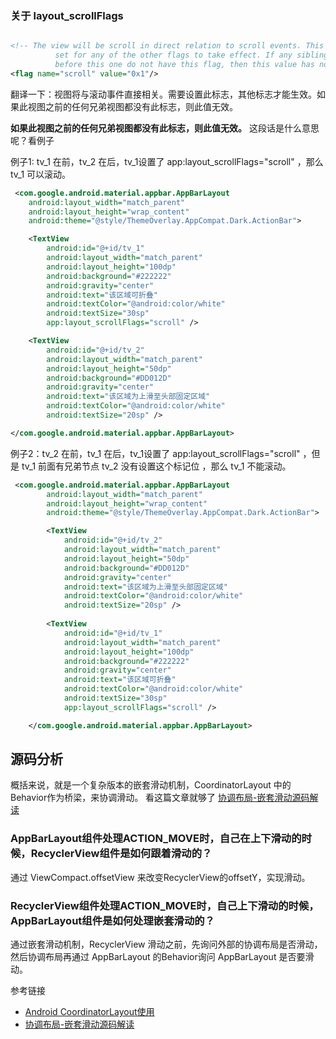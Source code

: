 ###  关于 layout_scrollFlags 

```xml

<!-- The view will be scroll in direct relation to scroll events. This flag needs to be
          set for any of the other flags to take effect. If any sibling views
          before this one do not have this flag, then this value has no effect. -->
<flag name="scroll" value="0x1"/>

```

翻译一下：视图将与滚动事件直接相关。需要设置此标志，其他标志才能生效。如果此视图之前的任何兄弟视图都没有此标志，则此值无效。

**如果此视图之前的任何兄弟视图都没有此标志，则此值无效。** 这段话是什么意思呢？看例子

例子1: tv_1 在前，tv_2 在后，tv_1设置了 app:layout_scrollFlags="scroll" ，那么 tv_1 可以滚动。

```xml
 <com.google.android.material.appbar.AppBarLayout
    android:layout_width="match_parent"
    android:layout_height="wrap_content"
    android:theme="@style/ThemeOverlay.AppCompat.Dark.ActionBar">

    <TextView
        android:id="@+id/tv_1"
        android:layout_width="match_parent"
        android:layout_height="100dp"
        android:background="#222222"
        android:gravity="center"
        android:text="该区域可折叠"
        android:textColor="@android:color/white"
        android:textSize="30sp"
        app:layout_scrollFlags="scroll" />

    <TextView
        android:id="@+id/tv_2"
        android:layout_width="match_parent"
        android:layout_height="50dp"
        android:background="#DD012D"
        android:gravity="center"
        android:text="该区域为上滑至头部固定区域"
        android:textColor="@android:color/white"
        android:textSize="20sp" />

</com.google.android.material.appbar.AppBarLayout>
```

例子2：tv_2 在前，tv_1 在后，tv_1设置了 app:layout_scrollFlags="scroll" ，但是 tv_1 前面有兄弟节点 tv_2 没有设置这个标记位 ，那么 tv_1 不能滚动。

```xml
 <com.google.android.material.appbar.AppBarLayout
        android:layout_width="match_parent"
        android:layout_height="wrap_content"
        android:theme="@style/ThemeOverlay.AppCompat.Dark.ActionBar">

        <TextView
            android:id="@+id/tv_2"
            android:layout_width="match_parent"
            android:layout_height="50dp"
            android:background="#DD012D"
            android:gravity="center"
            android:text="该区域为上滑至头部固定区域"
            android:textColor="@android:color/white"
            android:textSize="20sp" />
        
        <TextView
            android:id="@+id/tv_1"
            android:layout_width="match_parent"
            android:layout_height="100dp"
            android:background="#222222"
            android:gravity="center"
            android:text="该区域可折叠"
            android:textColor="@android:color/white"
            android:textSize="30sp"
            app:layout_scrollFlags="scroll" />

    </com.google.android.material.appbar.AppBarLayout>

```



## 源码分析

概括来说，就是一个复杂版本的嵌套滑动机制，CoordinatorLayout 中的 Behavior作为桥梁，来协调滑动。
看这篇文章就够了 [协调布局-嵌套滑动源码解读](https://blog.csdn.net/u010156024/article/details/109428678)

### AppBarLayout组件处理ACTION_MOVE时，自己在上下滑动的时候，RecyclerView组件是如何跟着滑动的？

通过 ViewCompact.offsetView 来改变RecyclerView的offsetY，实现滑动。


### RecyclerView组件处理ACTION_MOVE时，自己上下滑动的时候，AppBarLayout组件是如何处理嵌套滑动的？

通过嵌套滑动机制，RecyclerView 滑动之前，先询问外部的协调布局是否滑动，然后协调布局再通过 AppBarLayout 的Behavior询问
AppBarLayout 是否要滑动。


参考链接

* [Android CoordinatorLayout使用](https://juejin.cn/post/7100890423601659912)
* [协调布局-嵌套滑动源码解读](https://blog.csdn.net/u010156024/article/details/109428678)